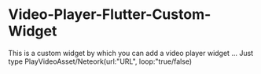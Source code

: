 # Video-Player-Flutter-Custom-Widget
 This is a custom widget by which you can add a video player widget ... Just type PlayVideoAsset/Neteork(url:"URL", loop:"true/false)
